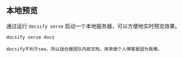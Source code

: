 ## 本地预览

通过运行 `docsify serve` 启动一个本地服务器，可以方便地实时预览效果。

```bash
docsify serve docs
```
```
docsify不利于seo，所以适合做团队内部文档，用来做个人博客是因为我懒。
```